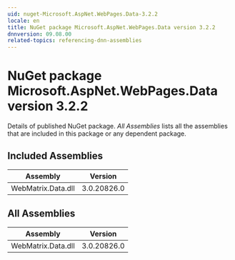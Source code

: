 ```yaml
---
uid: nuget-Microsoft.AspNet.WebPages.Data-3.2.2
locale: en
title: NuGet package Microsoft.AspNet.WebPages.Data version 3.2.2
dnnversion: 09.08.00
related-topics: referencing-dnn-assemblies
---
```


# NuGet package Microsoft.AspNet.WebPages.Data version 3.2.2
Details of published NuGet package.
*All Assemblies* lists all the assemblies that are included in this package or any dependent package.

## Included Assemblies

|Assembly|Version|
|---|---|
|WebMatrix.Data.dll|3.0.20826.0|

## All Assemblies

|Assembly|Version|
|---|---|
|WebMatrix.Data.dll|3.0.20826.0|

